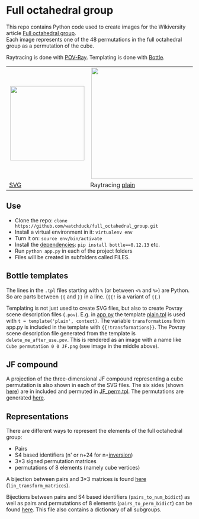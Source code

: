 # Full octahedral group

This repo contains Python code used to create images for the Wikiversity article [Full octahedral group](https://en.wikiversity.org/wiki/Full_octahedral_group).<br>
Each image represents one of the 48 permutations in the full octahedral group as a permutation of the cube.

Raytracing is done with [POV-Ray](https://en.wikipedia.org/wiki/POV-Ray).
Templating is done with [Bottle](https://en.wikipedia.org/wiki/Bottle_(web_framework)).

<table>
  <tr>
    <td>
      <a href="https://commons.wikimedia.org/wiki/File:Cube_permutation_4_5.svg">
        <img align="right" width="200" src='https://upload.wikimedia.org/wikipedia/commons/2/20/Cube_permutation_4_5.svg'/>
      </a>
    </td>
    <td>
      <a href="https://commons.wikimedia.org/wiki/File:Cube_permutation_0_0_JF.png">
        <img align="right" width="300" src='https://upload.wikimedia.org/wikipedia/commons/9/95/Cube_permutation_0_0_JF.png'/>
      </a>
    </td>
    <td>
      <a href="https://commons.wikimedia.org/wiki/File:Cube_permutation_0_0;_subgroup_S3_blue_03.png">
        <img align="right" width="300" src='https://upload.wikimedia.org/wikipedia/commons/9/99/Cube_permutation_0_0%3B_subgroup_S3_blue_03.png'/>
      </a>
    </td>
  </tr>
  <tr>
    <td>
      <a href='https://github.com/watchduck/full_octahedral_group/tree/master/projects/p01_cube_permutation_vector_graphics'>SVG</a>
    </td>
    <td>
      Raytracing <a href='https://github.com/watchduck/full_octahedral_group/blob/master/projects/p02_cube_permutation_raytracing/views/plain.tpl'>plain</a>
    </td>
    <td>
      Raytracing <a href='https://github.com/watchduck/full_octahedral_group/blob/master/projects/p02_cube_permutation_raytracing/views/subgroup.tpl'>subgroup</a>
    </td>
  </tr>
</table>

## Use

- Clone the repo: `clone https://github.com/watchduck/full_octahedral_group.git`
- Install a virtual environment in it: `virtualenv env`
- Turn it on: `source env/bin/activate`
- Install the [dependencies](https://github.com/watchduck/full_octahedral_group/blob/master/requirements.txt): `pip install bottle==0.12.13` etc.
- Run `python app.py` in each of the project folders
- Files will be created in subfolders called FILES.

## Bottle templates

The lines in the `.tpl` files starting with `%` (or between `<%` and `%>`) are Python.<br>
So are parts between `{{` and `}}` in a line. (`{{!` is a variant of `{{`.)

Templating is not just used to create SVG files, but also to create Povray scene description files (`.pov`).
E.g. in [app.py](https://github.com/watchduck/full_octahedral_group/blob/master/projects/p02_cube_permutation_raytracing/app.py) the template [plain.tpl](https://github.com/watchduck/full_octahedral_group/blob/master/projects/p02_cube_permutation_raytracing/views/plain.tpl) is used with `t = template('plain', context)`.
The variable `transformations` from app.py is included in the template with `{{!transformations}}`.
The Povray scene description file generated from the template is `delete_me_after_use.pov`. This is rendered as an image with a name like `Cube permutation 0 0 JF.png` (see image in the middle above).

## JF compound

A projection of the three-dimensional JF compound representing a cube permutation is also shown in each of the SVG files.
The six sides (shown [here](https://github.com/watchduck/full_octahedral_group/blob/master/projects/p01_cube_permutation_vector_graphics/JF_cube_net.svg)) are in included and permuted in [JF_perm.tpl](https://github.com/watchduck/full_octahedral_group/blob/master/projects/p01_cube_permutation_vector_graphics/views/JF_perm.tpl).
The permutations are generated [here](https://github.com/watchduck/full_octahedral_group/blob/master/projects/p01_cube_permutation_vector_graphics/prepare_JF_sides_and_manipulations.py).

## Representations

There are different ways to represent the elements of the full octahedral group:
- Pairs
- S4 based identifiers (n' or n+24 for n∘[inversion](https://commons.wikimedia.org/wiki/File:Cube_permutation_7_0.svg))
- 3×3 signed permutation matrices
- permutations of 8 elements (namely cube vertices)

A bijection between pairs and 3×3 matrices is found [here](https://github.com/watchduck/full_octahedral_group/blob/master/projects/p01_cube_permutation_vector_graphics/tests.py) (`lin_transform_matrices`).

Bijections between pairs and S4 based identifiers (`pairs_to_num_bidict`) as well as pairs and permutations of 8 elements (`pairs_to_perm_bidict`) can be found [here](https://github.com/watchduck/full_octahedral_group/blob/master/projects/p03_subgroups/store_dicts.py).
This file also contains a dictionary of all subgroups.
